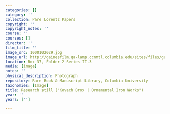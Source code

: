 ```yaml
---
categories: []
category: ''
collection: Pare Lorentz Papers
copyright: ''
copyright_notes: ''
course: ''
courses: []
director: ''
film_title: ''
image_src: 1000102029.jpg
image_url: http://gainesfilm.qa-lamp.ccnmtl.columbia.edu/sites/files/gainesfilm/images/1000102029.jpg
location: Box 37, Folder 2 Series II.3
media: [image]
notes: ''
physical_description: Photograph
repository: Rare Book & Manuscript Library, Columbia University
taxonomies: [Image]
title: Research still ("Kovach Brox | Ornamental Iron Works")
year: ''
years: ['']

---
```

